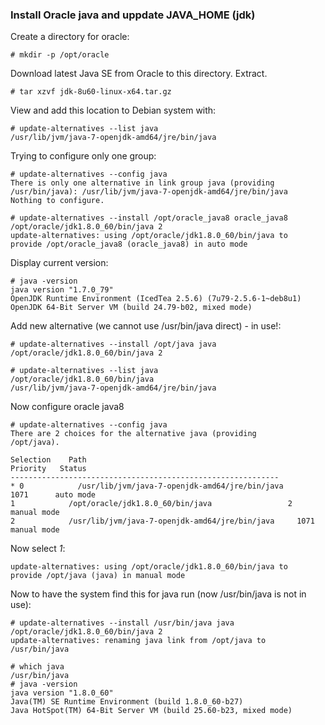 ### Install Oracle java and uppdate JAVA_HOME (jdk)

Create a directory for oracle:

	# mkdir -p /opt/oracle
    
Download latest Java SE from Oracle to this directory. Extract.

	# tar xzvf jdk-8u60-linux-x64.tar.gz
        
View and add this location to Debian system with:

	# update-alternatives --list java
	/usr/lib/jvm/java-7-openjdk-amd64/jre/bin/java
    
Trying to configure only one group:

	# update-alternatives --config java
	There is only one alternative in link group java (providing 		/usr/bin/java): /usr/lib/jvm/java-7-openjdk-amd64/jre/bin/java
	Nothing to configure.

	# update-alternatives --install /opt/oracle_java8 oracle_java8 		/opt/oracle/jdk1.8.0_60/bin/java 2
	update-alternatives: using /opt/oracle/jdk1.8.0_60/bin/java to 		provide /opt/oracle_java8 (oracle_java8) in auto mode

Display current version:

	# java -version
	java version "1.7.0_79"
	OpenJDK Runtime Environment (IcedTea 2.5.6) (7u79-2.5.6-1~deb8u1)
	OpenJDK 64-Bit Server VM (build 24.79-b02, mixed mode)

Add new alternative (we cannot use /usr/bin/java direct) - in use!:

	# update-alternatives --install /opt/java java 						/opt/oracle/jdk1.8.0_60/bin/java 2
    
	# update-alternatives --list java
	/opt/oracle/jdk1.8.0_60/bin/java
	/usr/lib/jvm/java-7-openjdk-amd64/jre/bin/java
    
Now configure oracle java8

	# update-alternatives --config java
	There are 2 choices for the alternative java (providing 			/opt/java).

  	Selection    Path                                            		Priority   Status
	------------------------------------------------------------
	* 0            /usr/lib/jvm/java-7-openjdk-amd64/jre/bin/java   	1071      auto mode
  	1            /opt/oracle/jdk1.8.0_60/bin/java                 2         manual mode
  	2            /usr/lib/jvm/java-7-openjdk-amd64/jre/bin/java   	1071      manual mode

Now select *1*:

	update-alternatives: using /opt/oracle/jdk1.8.0_60/bin/java to 		provide /opt/java (java) in manual mode

Now to have the system find this for java run (now /usr/bin/java is not in use):

	# update-alternatives --install /usr/bin/java java 					/opt/oracle/jdk1.8.0_60/bin/java 2
	update-alternatives: renaming java link from /opt/java to 			/usr/bin/java
    
	# which java
	/usr/bin/java
	# java -version
	java version "1.8.0_60"
	Java(TM) SE Runtime Environment (build 1.8.0_60-b27)
	Java HotSpot(TM) 64-Bit Server VM (build 25.60-b23, mixed mode)

